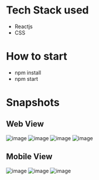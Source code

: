 # Tech Stack used

* Reactjs
* CSS

# How to start

* npm install
* npm start

# Snapshots
## Web View
![image](https://user-images.githubusercontent.com/48439116/95372832-c2063e00-08f9-11eb-9aa7-6c861e110b38.png)
![image](https://user-images.githubusercontent.com/48439116/95372880-d2b6b400-08f9-11eb-8cec-8c4714e4a765.png)
![image](https://user-images.githubusercontent.com/48439116/95372944-e6621a80-08f9-11eb-935a-103db423b9e6.png)
![image](https://user-images.githubusercontent.com/48439116/95373001-f843bd80-08f9-11eb-9b84-d5655a6ead5c.png)

## Mobile View
![image](https://user-images.githubusercontent.com/48439116/95377232-e9f8a000-08ff-11eb-9a82-a17fbe683de2.png)
![image](https://user-images.githubusercontent.com/48439116/95377523-4e1b6400-0900-11eb-98ed-ef329711add0.png)
![image](https://user-images.githubusercontent.com/48439116/95377593-668b7e80-0900-11eb-9d48-56fe7d38a89b.png)
